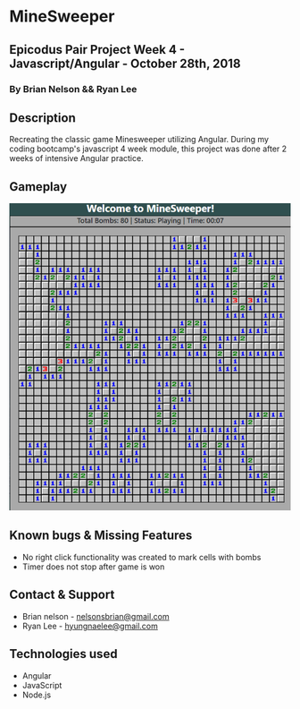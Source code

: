 # MineSweeper

## Epicodus Pair Project Week 4 - Javascript/Angular - October 28th, 2018

### By **Brian Nelson** && **Ryan Lee**

## Description

Recreating the classic game Minesweeper utilizing Angular. During my coding bootcamp's javascript 4 week module, this project was done after 2 weeks of intensive Angular practice.

## Gameplay

![Screenshot](./src/assets/images/minesweeper.png)

## Known bugs & Missing Features

* No right click functionality was created to mark cells with bombs
* Timer does not stop after game is won

## Contact & Support

* Brian nelson - nelsonsbrian@gmail.com
* Ryan Lee - hyungnaelee@gmail.com

## Technologies used
* Angular
* JavaScript
* Node.js